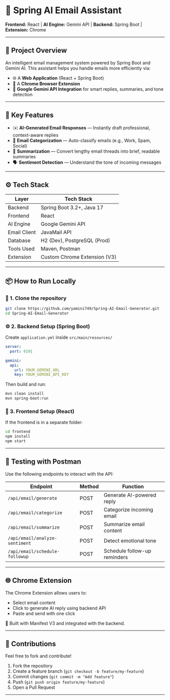# 🌟 Spring AI Email Assistant

**Frontend:** React | **AI Engine:** Gemini API | **Backend:** Spring Boot | **Extension:** Chrome

---

## 🚀 Project Overview

An intelligent email management system powered by Spring Boot and Gemini AI. This assistant helps you handle emails more efficiently via:

- 🌐 A **Web Application** (React + Spring Boot)
- 🧩 A **Chrome Browser Extension**
- 🤖 **Google Gemini API Integration** for smart replies, summaries, and tone detection

---

## 🧠 Key Features

- ✉️ **AI-Generated Email Responses** — Instantly draft professional, context-aware replies
- 📁 **Email Categorization** — Auto-classify emails (e.g., Work, Spam, Social)
- 🧾 **Summarization** — Convert lengthy email threads into brief, readable summaries
- 🗣️ **Sentiment Detection** — Understand the tone of incoming messages

---

## ⚙️ Tech Stack

| Layer         | Tech Stack                     |
|---------------|--------------------------------|
| Backend       | Spring Boot 3.2+, Java 17      |
| Frontend      | React                          |
| AI Engine     | Google Gemini API              |
| Email Client  | JavaMail API                   |
| Database      | H2 (Dev), PostgreSQL (Prod)    |
| Tools Used    | Maven, Postman                 |
| Extension     | Custom Chrome Extension (V3)   |

---

## 📦 How to Run Locally

### 🔧 1. Clone the repository
```bash
git clone https://github.com/yamini749/Spring-AI-Email-Generator.git
cd Spring-AI-Email-Generator
```

### ⚙️ 2. Backend Setup (Spring Boot)
Create `application.yml` inside `src/main/resources/`

```yaml
server:
  port: 9191

gemini:
  api:
    url: YOUR_GEMINI_URL
    key: YOUR_GEMINI_API_KEY
```

Then build and run:
```bash
mvn clean install
mvn spring-boot:run
```

### 🎨 3. Frontend Setup (React)
If the frontend is in a separate folder:
```bash
cd frontend
npm install
npm start
```

---

## 📮 Testing with Postman

Use the following endpoints to interact with the API:

| Endpoint                          | Method | Function                         |
|----------------------------------|--------|----------------------------------|
| `/api/email/generate`            | POST   | Generate AI-powered reply        |
| `/api/email/categorize`          | POST   | Categorize incoming email        |
| `/api/email/summarize`           | POST   | Summarize email content          |
| `/api/email/analyze-sentiment`   | POST   | Detect emotional tone            |
| `/api/email/schedule-followup`   | POST   | Schedule follow-up reminders     |

---

## 🌐 Chrome Extension

The Chrome Extension allows users to:
- Select email content
- Click to generate AI reply using backend API
- Paste and send with one click

📌 Built with Manifest V3 and integrated with the backend.

---

## 🤝 Contributions

Feel free to fork and contribute!

1. Fork the repository
2. Create a feature branch (`git checkout -b feature/my-feature`)
3. Commit changes (`git commit -m "Add feature"`)
4. Push (`git push origin feature/my-feature`)
5. Open a Pull Request

---

